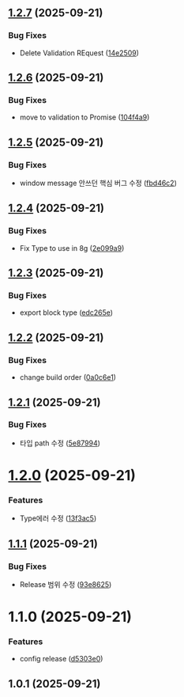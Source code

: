 ## [1.2.7](https://github.com/01Republic/8g-extension/compare/v1.2.6...v1.2.7) (2025-09-21)


### Bug Fixes

* Delete Validation REquest ([14e2509](https://github.com/01Republic/8g-extension/commit/14e2509ed534dcc7f603f9aabfcebf408cd2e0dc))



## [1.2.6](https://github.com/01Republic/8g-extension/compare/v1.2.5...v1.2.6) (2025-09-21)


### Bug Fixes

* move to validation to Promise ([104f4a9](https://github.com/01Republic/8g-extension/commit/104f4a97a11e2ec36dc3530e03e18d3ca08449bc))



## [1.2.5](https://github.com/01Republic/8g-extension/compare/v1.2.4...v1.2.5) (2025-09-21)


### Bug Fixes

* window message 안쓰던 핵심 버그 수정 ([fbd46c2](https://github.com/01Republic/8g-extension/commit/fbd46c2299ef15b13cbcb2bde41a787cd7288f58))



## [1.2.4](https://github.com/01Republic/8g-extension/compare/v1.2.3...v1.2.4) (2025-09-21)


### Bug Fixes

* Fix Type to use in 8g ([2e099a9](https://github.com/01Republic/8g-extension/commit/2e099a943a8ce38ada1d00354b97c6a8165b4c1c))



## [1.2.3](https://github.com/01Republic/8g-extension/compare/v1.2.2...v1.2.3) (2025-09-21)


### Bug Fixes

* export block type ([edc265e](https://github.com/01Republic/8g-extension/commit/edc265e57061c02ee26955aaf302636892308c88))



## [1.2.2](https://github.com/01Republic/8g-extension/compare/v1.2.1...v1.2.2) (2025-09-21)


### Bug Fixes

* change build order ([0a0c6e1](https://github.com/01Republic/8g-extension/commit/0a0c6e1417bf45de3de607c81dcd6e7e5f2f8281))



## [1.2.1](https://github.com/01Republic/8g-extension/compare/v1.2.0...v1.2.1) (2025-09-21)


### Bug Fixes

* 타입 path 수정 ([5e87994](https://github.com/01Republic/8g-extension/commit/5e87994cf0bfebc5a1c734dddc6535caccfca2f8))



# [1.2.0](https://github.com/01Republic/8g-extension/compare/v1.1.1...v1.2.0) (2025-09-21)


### Features

* Type에러 수정 ([13f3ac5](https://github.com/01Republic/8g-extension/commit/13f3ac58d390cf03006b3ed262e03ca250e3519c))



## [1.1.1](https://github.com/01Republic/8g-extension/compare/v1.1.0...v1.1.1) (2025-09-21)


### Bug Fixes

* Release 범위 수정 ([93e8625](https://github.com/01Republic/8g-extension/commit/93e86253500fc012195afb7f34cccb0ac9993e85))



# 1.1.0 (2025-09-21)


### Features

* config release ([d5303e0](https://github.com/01Republic/8g-extension/commit/d5303e07627da058b7fbe7d74dff6e2398b1f8b3))



## 1.0.1 (2025-09-21)



